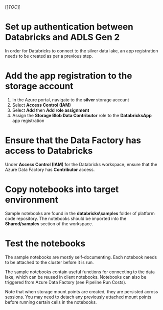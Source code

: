 [[_TOC_]]

# Set up authentication between Databricks and ADLS Gen 2

In order for Databricks to connect to the silver data lake, an app registration needs to be created as per a previous step.

# Add the app registration to the storage account

1. In the Azure portal, navigate to the **silver** storage account
1. Select **Access Control (IAM)**
1. Select **Add** then **Add role assignment**
1. Assign the **Storage Blob Data Contributor** role to the **DatabricksApp** app registration

# Ensure that the Data Factory has access to Databricks

Under **Access Control (IAM)** for the Databricks workspace, ensure that the Azure Data Factory has **Contributor** access.

# Copy notebooks into target environment

Sample notebooks are found in the **databricks\samples** folder of platform code repository. The notebooks should be imported into the **Shared/samples** section of the workspace.

# Test the notebooks

The sample notebooks are mostly self-documenting. Each notebook needs to be attached to the cluster before it is run. 

The sample notebooks contain useful functions for connecting to the data lake, which can be reused in client notebooks. Notebooks can also be triggered from Azure Data Factory (see Pipeline Run Costs).

Note that when storage mount points are created, they are persisted across sessions. You may need to detach any previously attached mount points before running certain cells in the notebooks.

